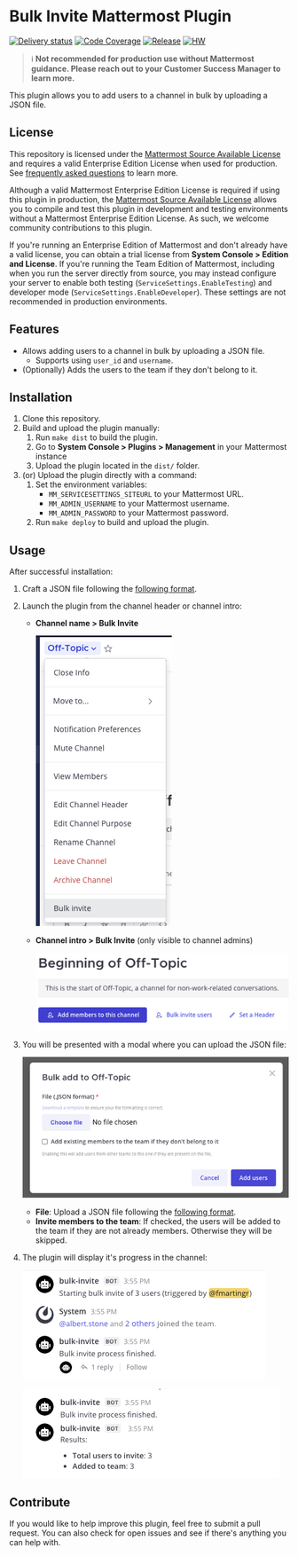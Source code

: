# Bulk Invite Mattermost Plugin

[![Delivery status](https://github.com/mattermost/mattermost-plugin-bulk-invite/actions/workflows/cd.yml/badge.svg)](https://github.com/mattermost/mattermost-plugin-bulk-invite/actions/workflows/cd.yml)
[![Code Coverage](https://img.shields.io/codecov/c/github/mattermost/mattermost-plugin-bulk-invite/master)](https://codecov.io/gh/mattermost/mattermost-plugin-bulk-invite)
[![Release](https://img.shields.io/github/v/release/mattermost/mattermost-plugin-bulk-invite)](https://github.com/mattermost/mattermost-plugin-bulk-invite/releases/latest)
[![HW](https://img.shields.io/github/issues/mattermost/mattermost-plugin-bulk-invite/Up%20For%20Grabs?color=dark%20green&label=Help%20Wanted)](https://github.com/mattermost/mattermost-plugin-bulk-invite/issues?q=is%3Aissue+is%3Aopen+sort%3Aupdated-desc+label%3A%22Up+For+Grabs%22+label%3A%22Help+Wanted%22)

> ℹ️ **Not recommended for production use without Mattermost guidance. Please reach out to your Customer Success Manager to learn more.**

This plugin allows you to add users to a channel in bulk by uploading a JSON file.

## License

This repository is licensed under the [Mattermost Source Available License](LICENSE) and requires a valid Enterprise Edition License when used for production. See [frequently asked questions](https://docs.mattermost.com/overview/faq.html#mattermost-source-available-license) to learn more.

Although a valid Mattermost Enterprise Edition License is required if using this plugin in production, the [Mattermost Source Available License](LICENSE) allows you to compile and test this plugin in development and testing environments without a Mattermost Enterprise Edition License. As such, we welcome community contributions to this plugin.

If you're running an Enterprise Edition of Mattermost and don't already have a valid license, you can obtain a trial license from **System Console > Edition and License**. If you're running the Team Edition of Mattermost, including when you run the server directly from source, you may instead configure your server to enable both testing (`ServiceSettings.EnableTesting`) and developer mode (`ServiceSettings.EnableDeveloper`). These settings are not recommended in production environments.

## Features

- Allows adding users to a channel in bulk by uploading a JSON file.
    - Supports using `user_id` and `username`.
- (Optionally) Adds the users to the team if they don't belong to it.

## Installation

1. Clone this repository.
2. Build and upload the plugin manually:
    1. Run `make dist` to build the plugin.
    2. Go to **System Console > Plugins > Management** in your Mattermost instance
    3. Upload the plugin located in the `dist/` folder.
3. (or) Upload the plugin directly with a command:
    1. Set the environment variables:
        -  `MM_SERVICESETTINGS_SITEURL` to your Mattermost URL.
        -  `MM_ADMIN_USERNAME` to your Mattermost username.
        -  `MM_ADMIN_PASSWORD` to your Mattermost password.
    2. Run `make deploy` to build and upload the plugin.

## Usage

After successful installation:

1. Craft a JSON file following the [following format](./.readme/template.jsonc).
2. Launch the plugin from the channel header or channel intro:
    - **Channel name > Bulk Invite**

        ![Channel header](./.readme/channel-header-menu.png)
    - **Channel intro > Bulk Invite** (only visible to channel admins)

        ![Channel intro](./.readme/channel-intro-button.png)

3. You will be presented with a modal where you can upload the JSON file:

    ![Bulk invite modal](./.readme/bulk-invite-modal.png)

    - **File**: Upload a JSON file following the [following format](./.readme/template.jsonc).
    - **Invite members to the team**: If checked, the users will be added to the team if they are not already members. Otherwise they will be skipped.

4. The plugin will display it's progress in the channel:

    ![Bulk invite progress](./.readme/result-channel.png)

    ![Bulk invite progress](./.readme/result-channel-thread.png)


## Contribute

If you would like to help improve this plugin, feel free to submit a pull request.
You can also check for open issues and see if there's anything you can help with.
